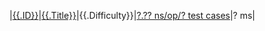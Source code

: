 |[{{.ID}}][Solutions-{{.ID}}]|[{{.Title}}][Solutions-{{.ID}}-Home]|{{.Difficulty}}|[?.?? ns/op/? test cases][Solutions-{{.ID}}-Code]|? ms|

[Solutions-{{.ID}}]:https://leetcode.com/problems/{{.TitleSlug}}/
[Solutions-{{.ID}}-Home]:solutions/{{.DirName}}/
[Solutions-{{.ID}}-Code]:solutions/{{.DirName}}/{{.PackageName}}.go